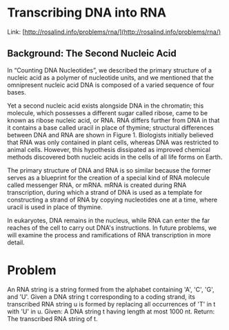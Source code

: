 
# Transcribing DNA into RNA

Link: [http://rosalind.info/problems/rna/](http://rosalind.info/problems/rna/)

## Background: The Second Nucleic Acid

In “Counting DNA Nucleotides”, we described the primary structure of a nucleic acid as a polymer of nucleotide units, and we mentioned that the omnipresent nucleic acid DNA is composed of a varied sequence of four bases.

Yet a second nucleic acid exists alongside DNA in the chromatin; this molecule, which possesses a different sugar called ribose, came to be known as ribose nucleic acid, or RNA. RNA differs further from DNA in that it contains a base called uracil in place of thymine; structural differences between DNA and RNA are shown in Figure 1. Biologists initially believed that RNA was only contained in plant cells, whereas DNA was restricted to animal cells. However, this hypothesis dissipated as improved chemical methods discovered both nucleic acids in the cells of all life forms on Earth.

The primary structure of DNA and RNA is so similar because the former serves as a blueprint for the creation of a special kind of RNA molecule called messenger RNA, or mRNA. mRNA is created during RNA transcription, during which a strand of DNA is used as a template for constructing a strand of RNA by copying nucleotides one at a time, where uracil is used in place of thymine.

In eukaryotes, DNA remains in the nucleus, while RNA can enter the far reaches of the cell to carry out DNA's instructions. In future problems, we will examine the process and ramifications of RNA transcription in more detail.

# Problem

An RNA string is a string formed from the alphabet containing 'A', 'C', 'G', and 'U'.
Given a DNA string t corresponding to a coding strand, its transcribed RNA string u is formed by replacing all occurrences of 'T' in t with 'U' in u.
Given: A DNA string t having length at most 1000 nt.
Return: The transcribed RNA string of t.